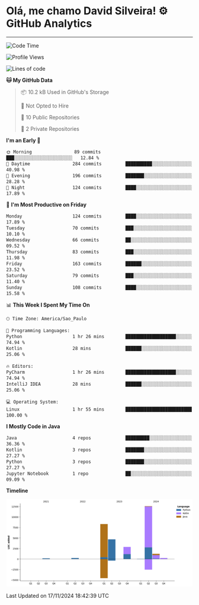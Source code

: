 
# Olá, me chamo David Silveira! ⚙️ GitHub Analytics

---
<!--START_SECTION:waka-->
![Code Time](http://img.shields.io/badge/Code%20Time-211%20hrs%2013%20mins-blue)

![Profile Views](http://img.shields.io/badge/Profile%20Views-23-blue)

![Lines of code](https://img.shields.io/badge/From%20Hello%20World%20I%27ve%20Written-30.3%20thousand%20lines%20of%20code-blue)

**🐱 My GitHub Data** 

> 📦 10.2 kB Used in GitHub's Storage 
 > 
> 🚫 Not Opted to Hire
 > 
> 📜 10 Public Repositories 
 > 
> 🔑 2 Private Repositories 
 > 
**I'm an Early 🐤** 

```text
🌞 Morning                89 commits          ███░░░░░░░░░░░░░░░░░░░░░░   12.84 % 
🌆 Daytime                284 commits         ██████████░░░░░░░░░░░░░░░   40.98 % 
🌃 Evening                196 commits         ███████░░░░░░░░░░░░░░░░░░   28.28 % 
🌙 Night                  124 commits         ████░░░░░░░░░░░░░░░░░░░░░   17.89 % 
```
📅 **I'm Most Productive on Friday** 

```text
Monday                   124 commits         ████░░░░░░░░░░░░░░░░░░░░░   17.89 % 
Tuesday                  70 commits          ███░░░░░░░░░░░░░░░░░░░░░░   10.10 % 
Wednesday                66 commits          ██░░░░░░░░░░░░░░░░░░░░░░░   09.52 % 
Thursday                 83 commits          ███░░░░░░░░░░░░░░░░░░░░░░   11.98 % 
Friday                   163 commits         ██████░░░░░░░░░░░░░░░░░░░   23.52 % 
Saturday                 79 commits          ███░░░░░░░░░░░░░░░░░░░░░░   11.40 % 
Sunday                   108 commits         ████░░░░░░░░░░░░░░░░░░░░░   15.58 % 
```


📊 **This Week I Spent My Time On** 

```text
🕑︎ Time Zone: America/Sao_Paulo

💬 Programming Languages: 
Python                   1 hr 26 mins        ███████████████████░░░░░░   74.94 % 
Kotlin                   28 mins             ██████░░░░░░░░░░░░░░░░░░░   25.06 % 

🔥 Editors: 
PyCharm                  1 hr 26 mins        ███████████████████░░░░░░   74.94 % 
IntelliJ IDEA            28 mins             ██████░░░░░░░░░░░░░░░░░░░   25.06 % 

💻 Operating System: 
Linux                    1 hr 55 mins        █████████████████████████   100.00 % 
```

**I Mostly Code in Java** 

```text
Java                     4 repos             █████████░░░░░░░░░░░░░░░░   36.36 % 
Kotlin                   3 repos             ███████░░░░░░░░░░░░░░░░░░   27.27 % 
Python                   3 repos             ███████░░░░░░░░░░░░░░░░░░   27.27 % 
Jupyter Notebook         1 repo              ██░░░░░░░░░░░░░░░░░░░░░░░   09.09 % 
```



**Timeline**

![Lines of Code chart](https://raw.githubusercontent.com/DavidSilveira80/DavidSilveira80/master/assets/bar_graph.png)


 Last Updated on 17/11/2024 18:42:39 UTC
<!--END_SECTION:waka-->


